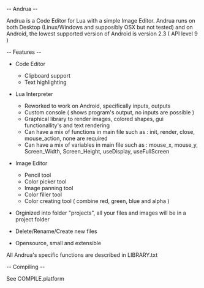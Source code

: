 -- Andrua --

Andrua is a Code Editor for Lua with a simple Image Editor.
Andrua runs on both Desktop (Linux/Windows and supposibly OSX but not tested) 
	and on Android, the lowest supported version of Android is version 2.3 ( API level 9 )

-- Features --

- Code Editor
	- Clipboard support
	- Text highlighting
- Lua Interpreter
	- Reworked to work on Android, specifically inputs, outputs
	- Custom console ( shows program's output, no inputs are possible )
	- Graphical library to render images, colored shapes, gui functionallity's and text rendering
	- Can have a mix of functions in main file such as : init, render, close, mouse_action, none are required
	- Can have a mix of variables in main file such as : mouse_x, mouse_y, Screen_Width, Screen_Height, useDisplay, useFullScreen
- Image Editor
	- Pencil tool
	- Color picker tool
	- Image panning tool
	- Color filler tool
	- Color creating tool ( combine red, green, blue and alpha )

- Orginized into folder "projects", all your files and images will be in a project folder
- Delete/Rename/Create new files

- Opensource, small and extensible

All Andrua's specific functions are described in LIBRARY.txt

-- Compiling --

See COMPILE.platform


